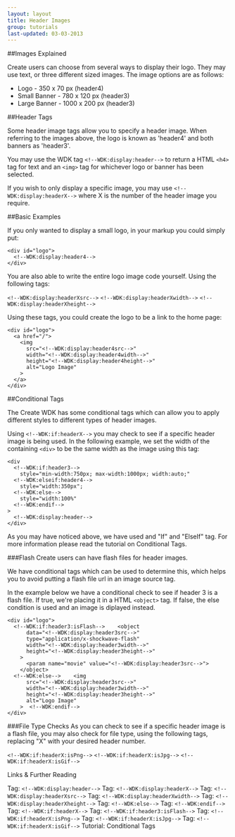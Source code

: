 ```yaml
---
layout: layout
title: Header Images
group: tutorials
last-updated: 03-03-2013
---
```



##Images Explained

Create users can choose from several ways to display their logo. They may use text, or three different sized images. The image options are as follows:

- Logo - 350 x 70 px (header4)
- Small Banner - 780 x 120 px (header3)
- Large Banner - 1000 x 200 px (header3)

##Header Tags

Some header image tags allow you to specify a header image. When referring to the images above, the logo is known as 'header4' and both banners as 'header3'.

You may use the WDK tag `<!--WDK:display:header-->` to return a HTML `<h4>` tag for text and an `<img>` tag for whichever logo or banner has been selected.

If you wish to only display a specific image, you may use `<!--WDK:display:headerX-->` where X is the number of the header image you require.

##Basic Examples

If you only wanted to display a small logo, in your markup you could simply put:

```
<div id="logo">
  <!--WDK:display:header4-->
</div>
```

You are also able to write the entire logo image code yourself. Using the following tags:

`<!--WDK:display:headerXsrc-->`
`<!--WDK:display:headerXwidth-->`
`<!--WDK:display:headerXheight-->`

Using these tags, you could create the logo to be a link to the home page:

```
<div id="logo">
  <a href="/">
    <img
      src="<!--WDK:display:header4src-->"
      width="<!--WDK:display:header4width-->"
      height="<!--WDK:display:header4height-->"
      alt="Logo Image"
    >
  </a>
</div>
```

##Conditional Tags

The Create WDK has some conditional tags which can allow you to apply different styles to different types of header images.

Using `<!--WDK:if:headerX-->` you may check to see if a specific header image is being used. In the following example, we set the width of the containing `<div>` to be the same width as the image using this tag:

```
<div
  <!--WDK:if:header3-->
    style="min-width:750px; max-width:1000px; width:auto;"
  <!--WDK:elseif:header4-->
    style="width:350px";
  <!--WDK:else-->
    style="width:100%"
  <!--WDK:endif-->
>
  <!--WDK:display:header-->
</div>
```

As you may have noticed above, we have used and "If" and "ElseIf" tag. For more information please read the tutorial on Conditional Tags.

###Flash
Create users can have flash files for header images. 

We have conditional tags which can be used to determine this, which helps you to avoid putting a flash file url in an image source tag.

In the example below we have a conditional check to see if header 3 is a flash file.  If true, we're placing it in a HTML `<object>` tag. If false, the else condition is used and an image is diplayed instead.

```
<div id="logo">
  <!--WDK:if:header3:isFlash-->    <object
      data="<!--WDK:display:header3src-->"
      type="application/x-shockwave-flash"
      width="<!--WDK:display:header3width-->"
      height="<!--WDK:display:header3height-->"
    >
      <param name="movie" value="<!--WDK:display:header3src-->">
    </object>
  <!--WDK:else-->    <img
      src="<!--WDK:display:header3src-->"
      width="<!--WDK:display:header3width-->"
      height="<!--WDK:display:header3height-->"
      alt="Logo Image"
    >  <!--WDK:endif-->
</div>
```

###File Type Checks
As you can check to see if a specific header image is a flash file, you may also check for file type, using the following tags, replacing "X" with your desired header number.

`<!--WDK:if:headerX:isPng-->`
`<!--WDK:if:headerX:isJpg-->`
`<!--WDK:if:headerX:isGif-->`

Links & Further Reading

Tag: `<!--WDK:display:header-->`
Tag: `<!--WDK:display:headerX-->`
Tag: `<!--WDK:display:headerXsrc-->`
Tag: `<!--WDK:display:headerXwidth-->`
Tag: `<!--WDK:display:headerXheight-->`
Tag: `<!--WDK:else-->`
Tag: `<!--WDK:endif-->`
Tag: `<!--WDK:if:headerX-->`
Tag: `<!--WDK:if:header3:isFlash-->`
Tag: `<!--WDK:if:headerX:isPng-->`
Tag: `<!--WDK:if:headerX:isJpg-->`
Tag: `<!--WDK:if:headerX:isGif-->`
Tutorial: Conditional Tags